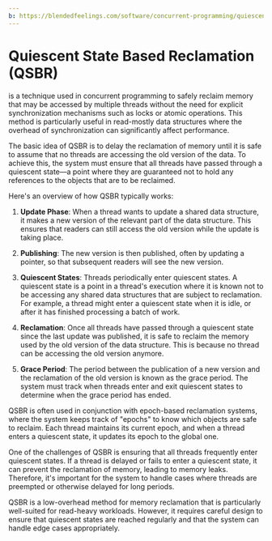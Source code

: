 ```yaml
---
b: https://blendedfeelings.com/software/concurrent-programming/quiescent-state-based-reclamation-qsbr.md
---
```


# Quiescent State Based Reclamation (QSBR) 
is a technique used in concurrent programming to safely reclaim memory that may be accessed by multiple threads without the need for explicit synchronization mechanisms such as locks or atomic operations. This method is particularly useful in read-mostly data structures where the overhead of synchronization can significantly affect performance.

The basic idea of QSBR is to delay the reclamation of memory until it is safe to assume that no threads are accessing the old version of the data. To achieve this, the system must ensure that all threads have passed through a quiescent state—a point where they are guaranteed not to hold any references to the objects that are to be reclaimed.

Here's an overview of how QSBR typically works:

1. **Update Phase**: When a thread wants to update a shared data structure, it makes a new version of the relevant part of the data structure. This ensures that readers can still access the old version while the update is taking place.

2. **Publishing**: The new version is then published, often by updating a pointer, so that subsequent readers will see the new version.

3. **Quiescent States**: Threads periodically enter quiescent states. A quiescent state is a point in a thread's execution where it is known not to be accessing any shared data structures that are subject to reclamation. For example, a thread might enter a quiescent state when it is idle, or after it has finished processing a batch of work.

4. **Reclamation**: Once all threads have passed through a quiescent state since the last update was published, it is safe to reclaim the memory used by the old version of the data structure. This is because no thread can be accessing the old version anymore.

5. **Grace Period**: The period between the publication of a new version and the reclamation of the old version is known as the grace period. The system must track when threads enter and exit quiescent states to determine when the grace period has ended.

QSBR is often used in conjunction with epoch-based reclamation systems, where the system keeps track of "epochs" to know which objects are safe to reclaim. Each thread maintains its current epoch, and when a thread enters a quiescent state, it updates its epoch to the global one.

One of the challenges of QSBR is ensuring that all threads frequently enter quiescent states. If a thread is delayed or fails to enter a quiescent state, it can prevent the reclamation of memory, leading to memory leaks. Therefore, it's important for the system to handle cases where threads are preempted or otherwise delayed for long periods.

QSBR is a low-overhead method for memory reclamation that is particularly well-suited for read-heavy workloads. However, it requires careful design to ensure that quiescent states are reached regularly and that the system can handle edge cases appropriately.